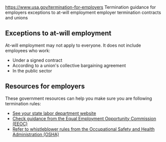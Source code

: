 

https://www.usa.gov/termination-for-employers
Termination guidance for employers
exceptions to at-will employment
employer termination contracts and unions

**Exceptions to at-will employment**
------------------------------------

At-will employment may not apply to everyone. It does not include employees who work:

* Under a signed contract
* According to a union's collective bargaining agreement
* In the public sector

**Resources for employers**
---------------------------

These government resources can help you make sure you are following termination rules:

* [See your state labor department website](https://www.dol.gov/agencies/whd/state/contacts)
* [Check guidance from the Equal Employment Opportunity Commission (EEOC)](https://www.eeoc.gov/employers/small-business/7-i-need-discipline-or-fire-employee)
* [Refer to whistleblower rules from the Occupational Safety and Health Administration (OSHA)](https://www.whistleblowers.gov/)

